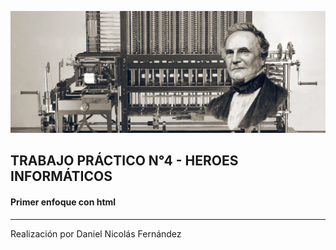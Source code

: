 ![HEADERS](./public/images/headersReadme.jpg "Babbage y su máquina analítica")
## TRABAJO PRÁCTICO N°4 - HEROES INFORMÁTICOS
#### Primer enfoque con html
---
Realización por Daniel Nicolás Fernández
